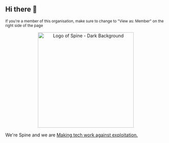 ## Hi there :vulcan_salute:
<sup>If you're a member of this organisation, make sure to change to "View as: Member" on the right side of the page</sup>

<p align="center">
  <img src="https://user-images.githubusercontent.com/110088916/184319589-b7d0531c-660c-4a8d-b7b4-4a92d1d16029.png" alt="Logo of Spine - Dark Background" width="300" height="300"/>
</p>

We're Spine and we are [Making tech work against exploitation.](https://spine.ngo/)
